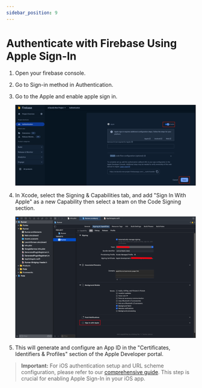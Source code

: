 ```yaml
---
sidebar_position: 9
---
```


# Authenticate with Firebase Using Apple Sign-In

1. Open your firebase console.
2. Go to Sign-in method in Authentication.
3. Go to the Apple and enable apple sign in.

   ![Apple Sign In](/images/app/apple1.png)

4. In Xcode, select the Signing & Capabilities tab, and add "Sign In With Apple" as a new Capability then select a team on the Code Signing section.

   ![Apple Sign In Xcode](/images/app/apple2.png)

5. This will generate and configure an App ID in the "Certificates, Identifiers & Profiles" section of the Apple Developer portal.

> **Important:** For iOS authentication setup and URL scheme configuration, please refer to our [comprehensive guide](https://wrteam-in.github.io/common_app_doc/GeneralSettings/firebase/#-for-ios-authentication-setup). This step is crucial for enabling Apple Sign-In in your iOS app.
